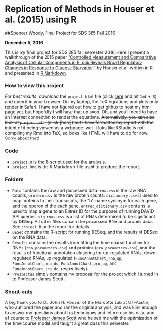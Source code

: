 # Replication of Methods in Houser et al. (2015) using R
##Spencer Woody, Final Project for SDS 385 Fall 2016

**December 5, 2016**

This is my final project for SDS 385 fall semester 2016. Here I present a walkthrough of the 2015 paper ["Controlled Measurement and Comparative Analysis of Cellular Components in *E. coli* Reveals Broad Regulatory Changes in Response to Glucose Starvation"][1] by Houser et al. written in R and presented in [R Markdown](http://rmarkdown.rstudio.com)

### How to view this project
*For best results*, download the `project.html` file (click [here][2] and hit `Cmd + S`) and open it in your browser. On my laptop, the TeX equations and plots only render in Safari. I have not figured out how to get github to host my html page yet, but hopefully I will have that up soon. Oh, and you'll need to have an Internet connection to render the equations. ~~Alternatively, you can also look at `project.pdf` , (click [here]) but I have formatted my report with the intent of it being viewed as a webpage.~~ well it loks like RStudio is not compiling my Rmd into TeX, so looks like HTML will have to do for now. Sorry about that!

### Code

* `project.R` is the R-script used for the analysis.
* `project.Rmd` is the R Markdown-file used to produce the report.

### Folders
 
 * `Data` contains the raw and processed data. `rna.csv` is the raw RNA counts, `protein.csv` is the raw protein counts. `dictionary.csv` is used to map proteins to their transcripts, the "b"-name synonym for each gene, and the operon of the each gene. `entrez_dictionary.csv` contains is used to map a gene to an Entrez ID for the purposes of running DAVID API queries. `sig_rnas.csv` is a list of RNAs determined to be significant by DESeq. All other files contain the processed RNA and protein data. See `project.R` or the report for details. 
 * `DESeq` contains the R-script for running DESeq, and the results of DESeq on the RNA data.
 * `Results` contains the results from fitting the time course function for RNAs (`rna_parameters.csv`) and proteins (`pro_parameters.csv`), and the results of functional annotation clusering for up-regulated RNAs, down-regulated RNAs, up-regulated (`FuncAnnotChart_rna_up`, `FuncAnnotChart_rna_do`, `FuncAnnotChart_pro_up`, and `FuncAnnotChart_pro_do`, respectively).
 * `Prospectus` simply contains my proposal for the project which I turned in to Professor James Scott. 
 
### Shout-outs 
 
A big thank you to Dr. John R. Houser of the Marcotte Lab at UT-Austin, who authored the paper and ran the original analysis, and was kind enough to answer my questions about his techniques and let me use his data, and of course to [Professor James Scott][4] who helped me with the optimization of the time course model and taught a great class this semester. 

[1]: http://journals.plos.org/ploscompbiol/article?id=10.1371/journal.pcbi.1004400

[2]: https://raw.githubusercontent.com/spencerwoody/SDS385/master/FinalProject/project.html

[3]: https://github.com/spencerwoody/SDS385/raw/master/FinalProject/example.pdf

[4]: https://github.com/jgscott


